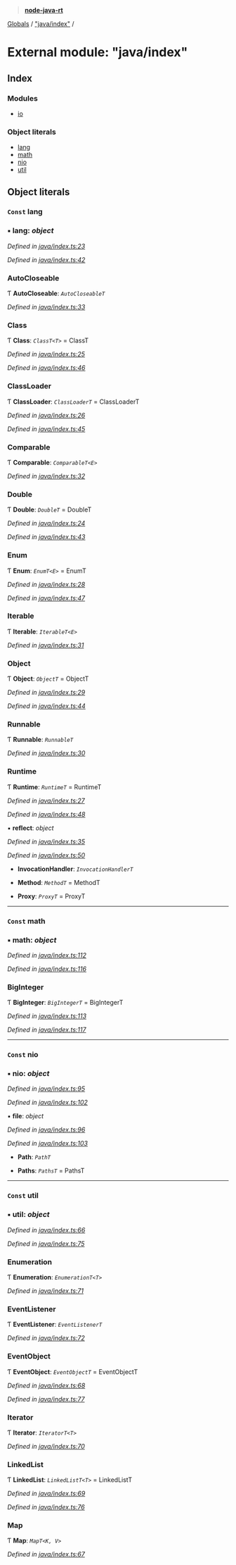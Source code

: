 > **[node-java-rt](../README.md)**

[Globals](../README.md) / ["java/index"](_java_index_.md) /

# External module: "java/index"

## Index

### Modules

* [io](_java_index_.io.md)

### Object literals

* [lang](_java_index_.md#const-lang)
* [math](_java_index_.md#const-math)
* [nio](_java_index_.md#const-nio)
* [util](_java_index_.md#const-util)

## Object literals

### `Const` lang

### ▪ **lang**: *object*

*Defined in [java/index.ts:23](https://github.com/cancerberoSgx/node-lucene/blob/7855316/node-java-rt/src/java/index.ts#L23)*

*Defined in [java/index.ts:42](https://github.com/cancerberoSgx/node-lucene/blob/7855316/node-java-rt/src/java/index.ts#L42)*

###  AutoCloseable

Ƭ **AutoCloseable**: *`AutoCloseableT`*

*Defined in [java/index.ts:33](https://github.com/cancerberoSgx/node-lucene/blob/7855316/node-java-rt/src/java/index.ts#L33)*

###  Class

Ƭ **Class**: *`ClassT<T>`* =  ClassT

*Defined in [java/index.ts:25](https://github.com/cancerberoSgx/node-lucene/blob/7855316/node-java-rt/src/java/index.ts#L25)*

*Defined in [java/index.ts:46](https://github.com/cancerberoSgx/node-lucene/blob/7855316/node-java-rt/src/java/index.ts#L46)*

###  ClassLoader

Ƭ **ClassLoader**: *`ClassLoaderT`* =  ClassLoaderT

*Defined in [java/index.ts:26](https://github.com/cancerberoSgx/node-lucene/blob/7855316/node-java-rt/src/java/index.ts#L26)*

*Defined in [java/index.ts:45](https://github.com/cancerberoSgx/node-lucene/blob/7855316/node-java-rt/src/java/index.ts#L45)*

###  Comparable

Ƭ **Comparable**: *`ComparableT<E>`*

*Defined in [java/index.ts:32](https://github.com/cancerberoSgx/node-lucene/blob/7855316/node-java-rt/src/java/index.ts#L32)*

###  Double

Ƭ **Double**: *`DoubleT`* =  DoubleT

*Defined in [java/index.ts:24](https://github.com/cancerberoSgx/node-lucene/blob/7855316/node-java-rt/src/java/index.ts#L24)*

*Defined in [java/index.ts:43](https://github.com/cancerberoSgx/node-lucene/blob/7855316/node-java-rt/src/java/index.ts#L43)*

###  Enum

Ƭ **Enum**: *`EnumT<E>`* =  EnumT

*Defined in [java/index.ts:28](https://github.com/cancerberoSgx/node-lucene/blob/7855316/node-java-rt/src/java/index.ts#L28)*

*Defined in [java/index.ts:47](https://github.com/cancerberoSgx/node-lucene/blob/7855316/node-java-rt/src/java/index.ts#L47)*

###  Iterable

Ƭ **Iterable**: *`IterableT<E>`*

*Defined in [java/index.ts:31](https://github.com/cancerberoSgx/node-lucene/blob/7855316/node-java-rt/src/java/index.ts#L31)*

###  Object

Ƭ **Object**: *`ObjectT`* =  ObjectT

*Defined in [java/index.ts:29](https://github.com/cancerberoSgx/node-lucene/blob/7855316/node-java-rt/src/java/index.ts#L29)*

*Defined in [java/index.ts:44](https://github.com/cancerberoSgx/node-lucene/blob/7855316/node-java-rt/src/java/index.ts#L44)*

###  Runnable

Ƭ **Runnable**: *`RunnableT`*

*Defined in [java/index.ts:30](https://github.com/cancerberoSgx/node-lucene/blob/7855316/node-java-rt/src/java/index.ts#L30)*

###  Runtime

Ƭ **Runtime**: *`RuntimeT`* =  RuntimeT

*Defined in [java/index.ts:27](https://github.com/cancerberoSgx/node-lucene/blob/7855316/node-java-rt/src/java/index.ts#L27)*

*Defined in [java/index.ts:48](https://github.com/cancerberoSgx/node-lucene/blob/7855316/node-java-rt/src/java/index.ts#L48)*

▪ **reflect**: *object*

*Defined in [java/index.ts:35](https://github.com/cancerberoSgx/node-lucene/blob/7855316/node-java-rt/src/java/index.ts#L35)*

*Defined in [java/index.ts:50](https://github.com/cancerberoSgx/node-lucene/blob/7855316/node-java-rt/src/java/index.ts#L50)*

* **InvocationHandler**: *`InvocationHandlerT`*

* **Method**: *`MethodT`* =  MethodT

* **Proxy**: *`ProxyT`* =  ProxyT

___

### `Const` math

### ▪ **math**: *object*

*Defined in [java/index.ts:112](https://github.com/cancerberoSgx/node-lucene/blob/7855316/node-java-rt/src/java/index.ts#L112)*

*Defined in [java/index.ts:116](https://github.com/cancerberoSgx/node-lucene/blob/7855316/node-java-rt/src/java/index.ts#L116)*

###  BigInteger

Ƭ **BigInteger**: *`BigIntegerT`* =  BigIntegerT

*Defined in [java/index.ts:113](https://github.com/cancerberoSgx/node-lucene/blob/7855316/node-java-rt/src/java/index.ts#L113)*

*Defined in [java/index.ts:117](https://github.com/cancerberoSgx/node-lucene/blob/7855316/node-java-rt/src/java/index.ts#L117)*

___

### `Const` nio

### ▪ **nio**: *object*

*Defined in [java/index.ts:95](https://github.com/cancerberoSgx/node-lucene/blob/7855316/node-java-rt/src/java/index.ts#L95)*

*Defined in [java/index.ts:102](https://github.com/cancerberoSgx/node-lucene/blob/7855316/node-java-rt/src/java/index.ts#L102)*

▪ **file**: *object*

*Defined in [java/index.ts:96](https://github.com/cancerberoSgx/node-lucene/blob/7855316/node-java-rt/src/java/index.ts#L96)*

*Defined in [java/index.ts:103](https://github.com/cancerberoSgx/node-lucene/blob/7855316/node-java-rt/src/java/index.ts#L103)*

* **Path**: *`PathT`*

* **Paths**: *`PathsT`* =  PathsT

___

### `Const` util

### ▪ **util**: *object*

*Defined in [java/index.ts:66](https://github.com/cancerberoSgx/node-lucene/blob/7855316/node-java-rt/src/java/index.ts#L66)*

*Defined in [java/index.ts:75](https://github.com/cancerberoSgx/node-lucene/blob/7855316/node-java-rt/src/java/index.ts#L75)*

###  Enumeration

Ƭ **Enumeration**: *`EnumerationT<T>`*

*Defined in [java/index.ts:71](https://github.com/cancerberoSgx/node-lucene/blob/7855316/node-java-rt/src/java/index.ts#L71)*

###  EventListener

Ƭ **EventListener**: *`EventListenerT`*

*Defined in [java/index.ts:72](https://github.com/cancerberoSgx/node-lucene/blob/7855316/node-java-rt/src/java/index.ts#L72)*

###  EventObject

Ƭ **EventObject**: *`EventObjectT`* =  EventObjectT

*Defined in [java/index.ts:68](https://github.com/cancerberoSgx/node-lucene/blob/7855316/node-java-rt/src/java/index.ts#L68)*

*Defined in [java/index.ts:77](https://github.com/cancerberoSgx/node-lucene/blob/7855316/node-java-rt/src/java/index.ts#L77)*

###  Iterator

Ƭ **Iterator**: *`IteratorT<T>`*

*Defined in [java/index.ts:70](https://github.com/cancerberoSgx/node-lucene/blob/7855316/node-java-rt/src/java/index.ts#L70)*

###  LinkedList

Ƭ **LinkedList**: *`LinkedListT<T>`* =  LinkedListT

*Defined in [java/index.ts:69](https://github.com/cancerberoSgx/node-lucene/blob/7855316/node-java-rt/src/java/index.ts#L69)*

*Defined in [java/index.ts:76](https://github.com/cancerberoSgx/node-lucene/blob/7855316/node-java-rt/src/java/index.ts#L76)*

###  Map

Ƭ **Map**: *`MapT<K, V>`*

*Defined in [java/index.ts:67](https://github.com/cancerberoSgx/node-lucene/blob/7855316/node-java-rt/src/java/index.ts#L67)*